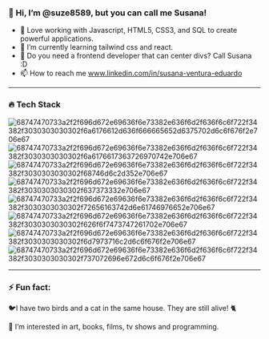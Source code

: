 <h3>👋 Hi, I’m @suze8589, but you can call me Susana!</h3>


- 🔧 Love working with Javascript, HTML5, CSS3, and SQL to create powerful applications.
- 🌱 I’m currently learning tailwind css and react.
- 💞️ Do you need a frontend developer that can center divs? Call Susana :D
- 📫 How to reach me www.linkedin.com/in/susana-ventura-eduardo

<hr>

<h3>🔥 Tech Stack </h3>

![68747470733a2f2f696d672e69636f6e73382e636f6d2f636f6c6f722f34382f3030303030302f6a6176612d636f666665652d6375702d6c6f676f2e706e67](https://github.com/user-attachments/assets/81a798f8-c08c-4cad-8a7c-143a8b44877a)
![68747470733a2f2f696d672e69636f6e73382e636f6d2f636f6c6f722f34382f3030303030302f6a6176617363726970742e706e67](https://github.com/user-attachments/assets/ade1a603-ef89-4faa-879b-dcb653ed5b58)
![68747470733a2f2f696d672e69636f6e73382e636f6d2f636f6c6f722f34382f3030303030302f68746d6c2d352e706e67](https://github.com/user-attachments/assets/6ac29c4d-7596-4ac2-b99d-3f01a6b5636e)
![68747470733a2f2f696d672e69636f6e73382e636f6d2f636f6c6f722f34382f3030303030302f637373332e706e67](https://github.com/user-attachments/assets/80cda7a6-f82f-4f6b-af26-bca90f851734)
![68747470733a2f2f696d672e69636f6e73382e636f6d2f636f6c6f722f34382f3030303030302f72656163742d6e61746976652e706e67](https://github.com/user-attachments/assets/c65c53b6-5bfa-4741-89ed-265febb8b7b2)
![68747470733a2f2f696d672e69636f6e73382e636f6d2f636f6c6f722f34382f3030303030302f626f6f7473747261702e706e67](https://github.com/user-attachments/assets/a7f3902a-e216-4ec1-a0c6-b2e09106240f)
![68747470733a2f2f696d672e69636f6e73382e636f6d2f636f6c6f722f34382f3030303030302f6d7973716c2d6c6f676f2e706e67](https://github.com/user-attachments/assets/9fd23663-5e2d-4c75-a7fe-fc3a7594011f)
![68747470733a2f2f696d672e69636f6e73382e636f6d2f636f6c6f722f34382f3030303030302f737072696e672d6c6f676f2e706e67](https://github.com/user-attachments/assets/0059927c-3386-4d31-bd37-89bac975973c)

<hr>

<h3>⚡ Fun fact: </h3> 
<p>🐦I have two birds and a cat in the same house. They are still alive! 🐈</p>
<p>👀 I’m interested in art, books, films, tv shows and programming.</p>

<!---
suze8589/suze8589 is a ✨ special ✨ repository because its `README.md` (this file) appears on your GitHub profile.
You can click the Preview link to take a look at your changes.
--->

